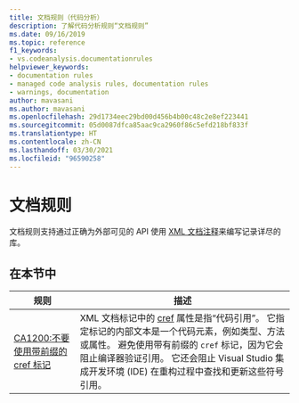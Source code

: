 ```yaml
---
title: 文档规则（代码分析）
description: 了解代码分析规则“文档规则”
ms.date: 09/16/2019
ms.topic: reference
f1_keywords:
- vs.codeanalysis.documentationrules
helpviewer_keywords:
- documentation rules
- managed code analysis rules, documentation rules
- warnings, documentation
author: mavasani
ms.author: mavasani
ms.openlocfilehash: 29d1734eec29bd00d456b4b00c48c2e8ef223441
ms.sourcegitcommit: 05d0087dfca85aac9ca2960f86c5efd218bf833f
ms.translationtype: HT
ms.contentlocale: zh-CN
ms.lasthandoff: 03/30/2021
ms.locfileid: "96590258"
---
```

# <a name="documentation-rules"></a>文档规则

文档规则支持通过正确为外部可见的 API 使用 [XML 文档注释](../../../csharp/codedoc.md)来编写记录详尽的库。

## <a name="in-this-section"></a>在本节中

| 规则 | 描述 |
| - | - |
| [CA1200:不要使用带前缀的 cref 标记](ca1200.md) | XML 文档标记中的 [cref](../../../csharp/programming-guide/xmldoc/cref-attribute.md) 属性是指“代码引用”。 它指定标记的内部文本是一个代码元素，例如类型、方法或属性。 避免使用带有前缀的 `cref` 标记，因为它会阻止编译器验证引用。 它还会阻止 Visual Studio 集成开发环境 (IDE) 在重构过程中查找和更新这些符号引用。 |
